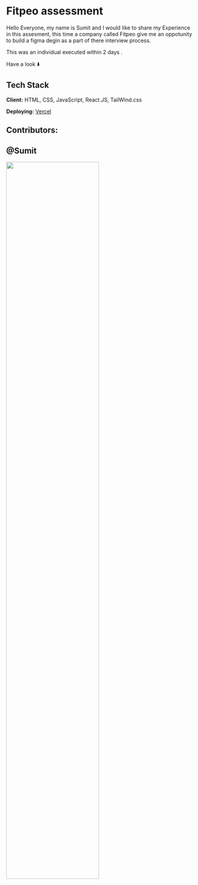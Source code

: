


# Fitpeo assessment

Hello Everyone, my name is Sumit and I would like to share my Experience in this assesment, this time a company called Fitpeo give me an oppotunity to build a figma degin as a part of there interview process.

This was an individual executed within 2 days .


Have a look ⬇️



## Tech Stack

**Client:** HTML, CSS, JavaScript, React.JS, TailWind.css

**Deploying:** [Vercel](https://fitpeo-five.vercel.app/)




## Contributors:
## @Sumit



<img  align="center" src="https://readme-typing-svg.herokuapp.com?font=Architects+Daughter&amp;color=0eff00&amp;size=20&amp;lines=Thanks!+For+Visiting+On+My+Project!;See+You+Next-Time+Hope+u+like+its...👨🏻‍💻;" style="width: 70%;">
